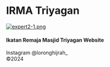 # IRMA Triyagan
[![expert2-1.png](https://i.postimg.cc/C1mMwJ14/dashboard-irma.png)](https://postimg.cc/Vr0PRqXS)

#### Ikatan Remaja Masjid Triyagan Website


Instagram @loronghijrah_ <br>
©2024
